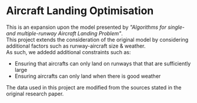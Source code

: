 # Aircraft Landing Optimisation
This is an expansion upon the model presented by <i>"Algorithms for single- and multiple-runway Aircraft Landing Problem"</i>.  
This project extends the consideration of the original model by considering additional factors such as runway-aircraft size & weather.  
As such, we addedd additional constraints such as:
- Ensuring that aircrafts can only land on runways that that are sufficiently large
- Ensuring aircrafts can only land when there is good weather

The data used in this project are modified from the sources stated in the original research paper.